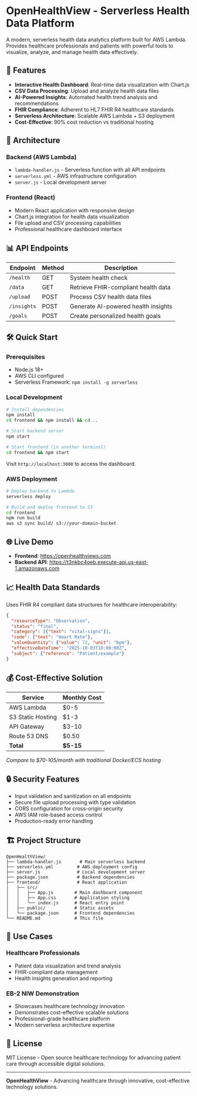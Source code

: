 # OpenHealthView - Serverless Health Data Platform

A modern, serverless health data analytics platform built for AWS Lambda. Provides healthcare professionals and patients with powerful tools to visualize, analyze, and manage health data effectively.

## 🏥 Features

- **Interactive Health Dashboard**: Real-time data visualization with Chart.js
- **CSV Data Processing**: Upload and analyze health data files  
- **AI-Powered Insights**: Automated health trend analysis and recommendations
- **FHIR Compliance**: Adherent to HL7 FHIR R4 healthcare standards
- **Serverless Architecture**: Scalable AWS Lambda + S3 deployment
- **Cost-Effective**: 90% cost reduction vs traditional hosting

## 🚀 Architecture

### Backend (AWS Lambda)
- `lambda-handler.js` - Serverless function with all API endpoints
- `serverless.yml` - AWS infrastructure configuration  
- `server.js` - Local development server

### Frontend (React)
- Modern React application with responsive design
- Chart.js integration for health data visualization
- File upload and CSV processing capabilities
- Professional healthcare dashboard interface

## 📊 API Endpoints

| Endpoint | Method | Description |
|----------|---------|-------------|
| `/health` | GET | System health check |
| `/data` | GET | Retrieve FHIR-compliant health data |
| `/upload` | POST | Process CSV health data files |
| `/insights` | POST | Generate AI-powered health insights |
| `/goals` | POST | Create personalized health goals |

## 🛠️ Quick Start

### Prerequisites
- Node.js 18+
- AWS CLI configured
- Serverless Framework: `npm install -g serverless`

### Local Development
```bash
# Install dependencies
npm install
cd frontend && npm install && cd ..

# Start backend server
npm start

# Start frontend (in another terminal)
cd frontend && npm start
```

Visit `http://localhost:3000` to access the dashboard.

### AWS Deployment
```bash
# Deploy backend to Lambda
serverless deploy

# Build and deploy frontend to S3
cd frontend
npm run build
aws s3 sync build/ s3://your-domain-bucket
```

## 🌐 Live Demo

- **Frontend**: https://openhealthviews.com
- **Backend API**: https://t3nkbc4oeb.execute-api.us-east-1.amazonaws.com

## 📈 Health Data Standards

Uses FHIR R4 compliant data structures for healthcare interoperability:

```json
{
  "resourceType": "Observation",
  "status": "final",
  "category": [{"text": "vital-signs"}],
  "code": {"text": "Heart Rate"},
  "valueQuantity": {"value": 72, "unit": "bpm"},
  "effectiveDateTime": "2025-10-03T10:00:00Z",
  "subject": {"reference": "Patient/example"}
}
```

## 💰 Cost-Effective Solution

| Service | Monthly Cost |
|---------|-------------|
| AWS Lambda | $0-5 |
| S3 Static Hosting | $1-3 |
| API Gateway | $3-10 |
| Route 53 DNS | $0.50 |
| **Total** | **$5-15** |

*Compare to $70-105/month with traditional Docker/ECS hosting*

## 🔒 Security Features

- Input validation and sanitization on all endpoints
- Secure file upload processing with type validation
- CORS configuration for cross-origin security
- AWS IAM role-based access control
- Production-ready error handling

## 🏗️ Project Structure

```
OpenHealthView/
├── lambda-handler.js       # Main serverless backend
├── serverless.yml         # AWS deployment config
├── server.js              # Local development server
├── package.json           # Backend dependencies
├── frontend/              # React application
│   ├── src/
│   │   ├── App.js        # Main dashboard component
│   │   ├── App.css       # Application styling
│   │   └── index.js      # React entry point
│   ├── public/           # Static assets
│   └── package.json      # Frontend dependencies
└── README.md             # This file
```

## 🎯 Use Cases

### Healthcare Professionals
- Patient data visualization and trend analysis
- FHIR-compliant data management
- Health insights generation and reporting

### EB-2 NIW Demonstration
- Showcases healthcare technology innovation
- Demonstrates cost-effective scalable solutions
- Professional-grade healthcare platform
- Modern serverless architecture expertise

## 📝 License

MIT License - Open source healthcare technology for advancing patient care through accessible digital solutions.

---

**OpenHealthView** - Advancing healthcare through innovative, cost-effective technology solutions.